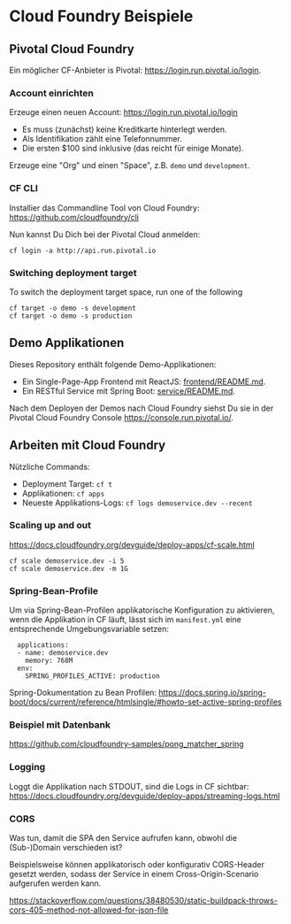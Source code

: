 # Cloud Foundry Beispiele

## Pivotal Cloud Foundry

Ein möglicher CF-Anbieter is Pivotal: https://login.run.pivotal.io/login.

### Account einrichten

Erzeuge einen neuen Account: https://login.run.pivotal.io/login

- Es muss (zunächst) keine Kreditkarte hinterlegt werden.
- Als Identifikation zählt eine Telefonnummer.
- Die ersten $100 sind inklusive (das reicht für einige Monate).

Erzeuge eine "Org" und einen "Space", z.B. `demo` und `development`.

### CF CLI

Installier das Commandline Tool von Cloud Foundry: https://github.com/cloudfoundry/cli

Nun kannst Du Dich bei der Pivotal Cloud anmelden:

    cf login -a http://api.run.pivotal.io

### Switching deployment target

To switch the deployment target space, run one of the following

    cf target -o demo -s development
    cf target -o demo -s production

## Demo Applikationen

Dieses Repository enthält folgende Demo-Applikationen:

- Ein Single-Page-App Frontend mit ReactJS: [frontend/README.md](frontend/README.md).
- Ein RESTful Service mit Spring Boot: [service/README.md](service/README.md).

Nach dem Deployen der Demos nach Cloud Foundry siehst Du sie in der Pivotal Cloud Foundry Console https://console.run.pivotal.io/.

## Arbeiten mit Cloud Foundry

Nützliche Commands:

- Deployment Target: `cf t`
- Applikationen: `cf apps`
- Neueste Applikations-Logs: `cf logs demoservice.dev --recent`


### Scaling up and out

https://docs.cloudfoundry.org/devguide/deploy-apps/cf-scale.html

    cf scale demoservice.dev -i 5
    cf scale demoservice.dev -m 1G

### Spring-Bean-Profile

Um via Spring-Bean-Profilen applikatorische Konfiguration zu aktivieren, wenn die Applikation in CF läuft,
lässt sich im `manifest.yml` eine entsprechende Umgebungsvariable setzen:

      applications:
      - name: demoservice.dev
        memory: 768M
      env:
        SPRING_PROFILES_ACTIVE: production

Spring-Dokumentation zu Bean Profilen: https://docs.spring.io/spring-boot/docs/current/reference/htmlsingle/#howto-set-active-spring-profiles

### Beispiel mit Datenbank

https://github.com/cloudfoundry-samples/pong_matcher_spring

### Logging

Loggt die Applikation nach STDOUT, sind die Logs in CF sichtbar: https://docs.cloudfoundry.org/devguide/deploy-apps/streaming-logs.html

### CORS

Was tun, damit die SPA den Service aufrufen kann, obwohl die (Sub-)Domain verschieden ist?

Beispielsweise können applikatorisch oder konfigurativ CORS-Header gesetzt werden,
sodass der Service in einem Cross-Origin-Scenario aufgerufen werden kann.

https://stackoverflow.com/questions/38480530/static-buildpack-throws-cors-405-method-not-allowed-for-json-file

